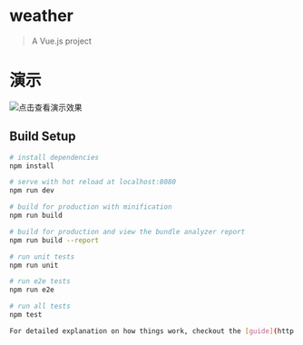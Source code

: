# weather

> A Vue.js project
# 演示
![点击查看演示效果](http://git.sdp.nd/app-web/student-demo/blob/heyanfeng/src/main/js/weather/static/demo/demo.gif)
## Build Setup

``` bash
# install dependencies
npm install

# serve with hot reload at localhost:8080
npm run dev

# build for production with minification
npm run build

# build for production and view the bundle analyzer report
npm run build --report

# run unit tests
npm run unit

# run e2e tests
npm run e2e

# run all tests
npm test

For detailed explanation on how things work, checkout the [guide](http://vuejs-templates.github.io/webpack/) and [docs for vue-loader](http://vuejs.github.io/vue-loader).
